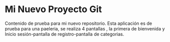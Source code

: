 # Mi Nuevo Proyecto Git
Contenido de prueba para mi nuevo repositorio.
Esta aplicación es de prueba para una paeleria, se realiza 4 pantallas , la primera de bienvenida y Inicio sesión-pantalla de registro-pantalla de categorias.
